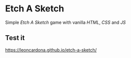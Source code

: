 # Etch A Sketch
Simple *Etch A Sketch* game with vanilla *HTML*, *CSS* and *JS*
## Test it
https://leoncardona.github.io/etch-a-sketch/
